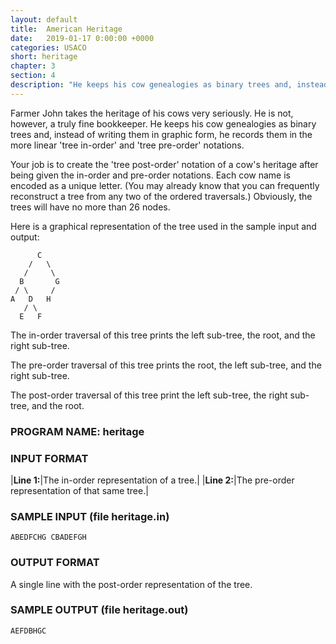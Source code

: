 ```yaml
---
layout: default
title:  American Heritage
date:   2019-01-17 0:00:00 +0000
categories: USACO
short: heritage
chapter: 3
section: 4
description: "He keeps his cow genealogies as binary trees and, instead of writing them in graphic form, he records them in the more linear 'tree in-order' and 'tree pre-order' notations. Your job is to create the 'tree post-order' notation of a cow's heritage after being given the in-order and pre-order notations."
---
```


Farmer John takes the heritage of his cows very seriously. He is not, however, a truly fine bookkeeper. He keeps his cow genealogies as binary trees and, instead of writing them in graphic form, he records them in the more linear 'tree in-order' and 'tree pre-order' notations.

Your job is to create the 'tree post-order' notation of a cow's heritage after being given the in-order and pre-order notations. Each cow name is encoded as a unique letter. (You may already know that you can frequently reconstruct a tree from any two of the ordered traversals.) Obviously, the trees will have no more than 26 nodes.

Here is a graphical representation of the tree used in the sample input and output:

```none
      C
    /   \
   /     \
  B       G
 / \     /
A   D   H
   / \
  E   F

```

The in-order traversal of this tree prints the left sub-tree, the root, and the right sub-tree.

The pre-order traversal of this tree prints the root, the left sub-tree, and the right sub-tree.

The post-order traversal of this tree print the left sub-tree, the right sub-tree, and the root.

### PROGRAM NAME: heritage

### INPUT FORMAT

|**Line 1:**|The in-order representation of a tree.|
|**Line 2:**|The pre-order representation of that same tree.|

### SAMPLE INPUT (file heritage.in)

```none
ABEDFCHG CBADEFGH
```

### OUTPUT FORMAT

A single line with the post-order representation of the tree.

### SAMPLE OUTPUT (file heritage.out)

```none
AEFDBHGC
```